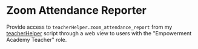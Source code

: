 # Zoom Attendance Reporter

Provide access to `teacherHelper.zoom_attendance_report` from my
[teacherHelper](https://github.com/jdevries3133/teacher-helper/) script through a web view
to users with the "Empowerment Academy Teacher" role.
